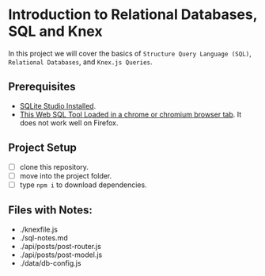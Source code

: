 # Introduction to Relational Databases, SQL and Knex

In this project we will cover the basics of `Structure Query Language (SQL)`, `Relational Databases`, and `Knex.js Queries`.

## Prerequisites

- [SQLite Studio Installed](https://sqlitestudio.pl/index.rvt?act=download).
- [This Web SQL Tool Loaded in a chrome or chromium browser tab](https://www.w3schools.com/Sql/trysql.asp?filename=trysql_select_all). It does not work well on Firefox.

## Project Setup

- [ ] clone this repository.
- [ ] move into the project folder.
- [ ] type `npm i` to download dependencies.

## Files with Notes:
- ./knexfile.js
- ./sql-notes.md
- ./api/posts/post-router.js
- ./api/posts/post-model.js
- ./data/db-config.js
